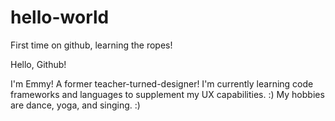 # hello-world
First time on github, learning the ropes!

Hello, Github!

I'm Emmy! A former teacher-turned-designer! I'm currently learning code frameworks and languages to supplement my UX capabilities. :) My hobbies are dance, yoga, and singing. :) 
